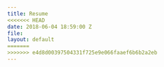 ```yaml
---
title: Resume
<<<<<<< HEAD
date: 2018-06-04 18:59:00 Z
file: 
layout: default
=======
>>>>>>> e4d8d00397504331f725e9e066faaef6b6b2a2eb
---
```


